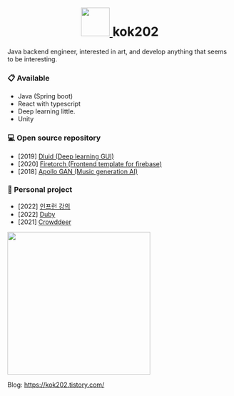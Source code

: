 
<h1 align="center">
  <a href="https://kok202.tistory.com/">
    <img width="64px" src="https://tistory2.daumcdn.net/tistory/3033948/skinSetting/edd6c3d1d1874b3b8b695a7fc0b381cd" />
  </a>
  kok202 
</h1>
Java backend engineer, interested in art, and develop anything that seems to be interesting. 

### 📋 Available 
- Java (Spring boot)
- React with typescript
- Deep learning little.
- Unity

### 💻 Open source repository
- [2019] [Dluid (Deep learning GUI)](https://github.com/kok202/Dluid)
- [2020] [Firetorch (Frontend template for firebase)](https://github.com/kok202/firetorch)
- [2018] [Apollo GAN (Music generation AI)](https://github.com/kok202/ApolloGAN)

### 👾 Personal project

- [2022] [인프런 강의](https://inf.run/BMEv)
- [2022] [Duby](https://duby.dev/)
- [2021] [Crowddeer](https://crowddeer.com/)
<a href="https://inf.run/BMEv">
  <img width="320px" src="https://user-images.githubusercontent.com/39543643/209642904-5b3ae528-73bf-4cce-9e54-39135f56b814.png" />
</a>

Blog: https://kok202.tistory.com/
